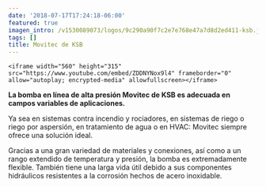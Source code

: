 ```yaml
---
date: '2018-07-17T17:24:18-06:00'
featured: true
imagen_intro: /v1530089073/logos/9c290a90f7c2e7e768e47a7d8d2ed411-ksb.jpg
tags: []
title: Movitec de KSB
---
```



    <iframe width="560" height="315" src="https://www.youtube.com/embed/ZDDNYNox9l4" frameborder="0" allow="autoplay; encrypted-media" allowfullscreen></iframe>

**La bomba en línea de alta presión Movitec de KSB es adecuada en campos variables de aplicaciones.**

Ya sea en sistemas contra incendio y rociadores, en sistemas de riego o riego por aspersión, en tratamiento de agua o en HVAC: Movitec siempre ofrece una solución ideal.

Gracias a una gran variedad de materiales y conexiones, así como a un rango extendido de temperatura y presión, la bomba es extremadamente flexible. También tiene una larga vida útil debido a sus componentes hidráulicos resistentes a la corrosión hechos de acero inoxidable.
